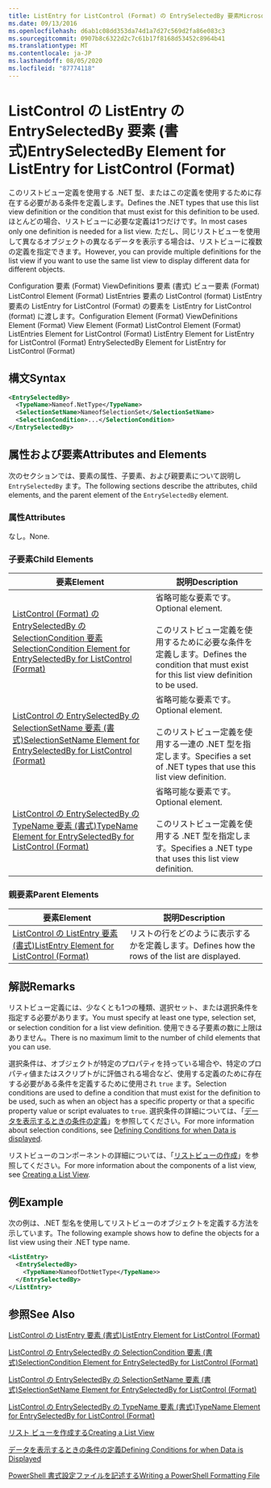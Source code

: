 ```yaml
---
title: ListEntry for ListControl (Format) の EntrySelectedBy 要素Microsoft Docs
ms.date: 09/13/2016
ms.openlocfilehash: d6ab1c08dd353da74d1a7d27c569d2fa86e083c3
ms.sourcegitcommit: 0907b8c6322d2c7c61b17f8168d53452c8964b41
ms.translationtype: MT
ms.contentlocale: ja-JP
ms.lasthandoff: 08/05/2020
ms.locfileid: "87774118"
---
```

# <a name="entryselectedby-element-for-listentry-for-listcontrol-format"></a><span data-ttu-id="64d60-102">ListControl の ListEntry の EntrySelectedBy 要素 (書式)</span><span class="sxs-lookup"><span data-stu-id="64d60-102">EntrySelectedBy Element for ListEntry for ListControl (Format)</span></span>

<span data-ttu-id="64d60-103">このリストビュー定義を使用する .NET 型、またはこの定義を使用するために存在する必要がある条件を定義します。</span><span class="sxs-lookup"><span data-stu-id="64d60-103">Defines the .NET types that use this list view definition or the condition that must exist for this definition to be used.</span></span> <span data-ttu-id="64d60-104">ほとんどの場合、リストビューに必要な定義は1つだけです。</span><span class="sxs-lookup"><span data-stu-id="64d60-104">In most cases only one definition is needed for a list view.</span></span> <span data-ttu-id="64d60-105">ただし、同じリストビューを使用して異なるオブジェクトの異なるデータを表示する場合は、リストビューに複数の定義を指定できます。</span><span class="sxs-lookup"><span data-stu-id="64d60-105">However, you can provide multiple definitions for the list view if you want to use the same list view to display different data for different objects.</span></span>

<span data-ttu-id="64d60-106">Configuration 要素 (Format) ViewDefinitions 要素 (書式) ビュー要素 (Format) ListControl Element (Format) ListEntries 要素の ListControl (format) ListEntry 要素の ListEntry for ListControl (Format) の要素を ListEntry for ListControl (format) に渡します。</span><span class="sxs-lookup"><span data-stu-id="64d60-106">Configuration Element (Format) ViewDefinitions Element (Format) View Element (Format) ListControl Element (Format) ListEntries Element for ListControl (Format) ListEntry Element for ListEntry for ListControl (Format) EntrySelectedBy Element for ListEntry for ListControl (Format)</span></span>

## <a name="syntax"></a><span data-ttu-id="64d60-107">構文</span><span class="sxs-lookup"><span data-stu-id="64d60-107">Syntax</span></span>

```xml
<EntrySelectedBy>
  <TypeName>Nameof.NetType</TypeName>
  <SelectionSetName>NameofSelectionSet</SelectionSetName>
  <SelectionCondition>...</SelectionCondition>
</EntrySelectedBy>
```

## <a name="attributes-and-elements"></a><span data-ttu-id="64d60-108">属性および要素</span><span class="sxs-lookup"><span data-stu-id="64d60-108">Attributes and Elements</span></span>

<span data-ttu-id="64d60-109">次のセクションでは、要素の属性、子要素、および親要素について説明し `EntrySelectedBy` ます。</span><span class="sxs-lookup"><span data-stu-id="64d60-109">The following sections describe the attributes, child elements, and the parent element of the `EntrySelectedBy` element.</span></span>

### <a name="attributes"></a><span data-ttu-id="64d60-110">属性</span><span class="sxs-lookup"><span data-stu-id="64d60-110">Attributes</span></span>

<span data-ttu-id="64d60-111">なし。</span><span class="sxs-lookup"><span data-stu-id="64d60-111">None.</span></span>

### <a name="child-elements"></a><span data-ttu-id="64d60-112">子要素</span><span class="sxs-lookup"><span data-stu-id="64d60-112">Child Elements</span></span>

|<span data-ttu-id="64d60-113">要素</span><span class="sxs-lookup"><span data-stu-id="64d60-113">Element</span></span>|<span data-ttu-id="64d60-114">説明</span><span class="sxs-lookup"><span data-stu-id="64d60-114">Description</span></span>|
|-------------|-----------------|
|[<span data-ttu-id="64d60-115">ListControl (Format) の EntrySelectedBy の SelectionCondition 要素</span><span class="sxs-lookup"><span data-stu-id="64d60-115">SelectionCondition Element for EntrySelectedBy for ListControl  (Format)</span></span>](./selectioncondition-element-for-entryselectedby-for-listcontrol-format.md)|<span data-ttu-id="64d60-116">省略可能な要素です。</span><span class="sxs-lookup"><span data-stu-id="64d60-116">Optional element.</span></span><br /><br /> <span data-ttu-id="64d60-117">このリストビュー定義を使用するために必要な条件を定義します。</span><span class="sxs-lookup"><span data-stu-id="64d60-117">Defines the condition that must exist for this list view definition to be used.</span></span>|
|[<span data-ttu-id="64d60-118">ListControl の EntrySelectedBy の SelectionSetName 要素 (書式)</span><span class="sxs-lookup"><span data-stu-id="64d60-118">SelectionSetName Element for EntrySelectedBy for ListControl (Format)</span></span>](./selectionsetname-element-for-entryselectedby-for-listcontrol-format.md)|<span data-ttu-id="64d60-119">省略可能な要素です。</span><span class="sxs-lookup"><span data-stu-id="64d60-119">Optional element.</span></span><br /><br /> <span data-ttu-id="64d60-120">このリストビュー定義を使用する一連の .NET 型を指定します。</span><span class="sxs-lookup"><span data-stu-id="64d60-120">Specifies a set of .NET types that use this list view definition.</span></span>|
|[<span data-ttu-id="64d60-121">ListControl の EntrySelectedBy の TypeName 要素 (書式)</span><span class="sxs-lookup"><span data-stu-id="64d60-121">TypeName Element for EntrySelectedBy for ListControl (Format)</span></span>](./typename-element-for-entryselectedby-for-listcontrol-format.md)|<span data-ttu-id="64d60-122">省略可能な要素です。</span><span class="sxs-lookup"><span data-stu-id="64d60-122">Optional element.</span></span><br /><br /> <span data-ttu-id="64d60-123">このリストビュー定義を使用する .NET 型を指定します。</span><span class="sxs-lookup"><span data-stu-id="64d60-123">Specifies a .NET type that uses this list view definition.</span></span>|

### <a name="parent-elements"></a><span data-ttu-id="64d60-124">親要素</span><span class="sxs-lookup"><span data-stu-id="64d60-124">Parent Elements</span></span>

|<span data-ttu-id="64d60-125">要素</span><span class="sxs-lookup"><span data-stu-id="64d60-125">Element</span></span>|<span data-ttu-id="64d60-126">説明</span><span class="sxs-lookup"><span data-stu-id="64d60-126">Description</span></span>|
|-------------|-----------------|
|[<span data-ttu-id="64d60-127">ListControl の ListEntry 要素 (書式)</span><span class="sxs-lookup"><span data-stu-id="64d60-127">ListEntry Element for ListControl (Format)</span></span>](./listentry-element-for-listcontrol-format.md)|<span data-ttu-id="64d60-128">リストの行をどのように表示するかを定義します。</span><span class="sxs-lookup"><span data-stu-id="64d60-128">Defines how the rows of the list are displayed.</span></span>|

## <a name="remarks"></a><span data-ttu-id="64d60-129">解説</span><span class="sxs-lookup"><span data-stu-id="64d60-129">Remarks</span></span>

<span data-ttu-id="64d60-130">リストビュー定義には、少なくとも1つの種類、選択セット、または選択条件を指定する必要があります。</span><span class="sxs-lookup"><span data-stu-id="64d60-130">You must specify at least one type, selection set, or selection condition for a list view definition.</span></span> <span data-ttu-id="64d60-131">使用できる子要素の数に上限はありません。</span><span class="sxs-lookup"><span data-stu-id="64d60-131">There is no maximum limit to the number of child elements that you can use.</span></span>

<span data-ttu-id="64d60-132">選択条件は、オブジェクトが特定のプロパティを持っている場合や、特定のプロパティ値またはスクリプトがに評価される場合など、使用する定義のために存在する必要がある条件を定義するために使用され `true` ます。</span><span class="sxs-lookup"><span data-stu-id="64d60-132">Selection conditions are used to define a condition that must exist for the definition to be used, such as when an object has a specific property or that a specific property value or script evaluates to `true`.</span></span> <span data-ttu-id="64d60-133">選択条件の詳細については、「[データを表示するときの条件の定義](./defining-conditions-for-displaying-data.md)」を参照してください。</span><span class="sxs-lookup"><span data-stu-id="64d60-133">For more information about selection conditions, see [Defining Conditions for when Data is displayed](./defining-conditions-for-displaying-data.md).</span></span>

<span data-ttu-id="64d60-134">リストビューのコンポーネントの詳細については、「[リストビューの作成](./creating-a-list-view.md)」を参照してください。</span><span class="sxs-lookup"><span data-stu-id="64d60-134">For more information about the components of a list view, see [Creating a List View](./creating-a-list-view.md).</span></span>

## <a name="example"></a><span data-ttu-id="64d60-135">例</span><span class="sxs-lookup"><span data-stu-id="64d60-135">Example</span></span>

<span data-ttu-id="64d60-136">次の例は、.NET 型名を使用してリストビューのオブジェクトを定義する方法を示しています。</span><span class="sxs-lookup"><span data-stu-id="64d60-136">The following example shows how to define the objects for a list view using their .NET type name.</span></span>

```xml
<ListEntry>
  <EntrySelectedBy>
    <TypeName>NameofDotNetType</TypeName>>
  </EntrySelectedBy>
</ListEntry>
```

## <a name="see-also"></a><span data-ttu-id="64d60-137">参照</span><span class="sxs-lookup"><span data-stu-id="64d60-137">See Also</span></span>

[<span data-ttu-id="64d60-138">ListControl の ListEntry 要素 (書式)</span><span class="sxs-lookup"><span data-stu-id="64d60-138">ListEntry Element for ListControl (Format)</span></span>](./listentry-element-for-listcontrol-format.md)

[<span data-ttu-id="64d60-139">ListControl の EntrySelectedBy の SelectionCondition 要素 (書式)</span><span class="sxs-lookup"><span data-stu-id="64d60-139">SelectionCondition Element for EntrySelectedBy for ListControl (Format)</span></span>](./selectioncondition-element-for-entryselectedby-for-listcontrol-format.md)

[<span data-ttu-id="64d60-140">ListControl の EntrySelectedBy の SelectionSetName 要素 (書式)</span><span class="sxs-lookup"><span data-stu-id="64d60-140">SelectionSetName Element for EntrySelectedBy for ListControl (Format)</span></span>](./selectionsetname-element-for-entryselectedby-for-listcontrol-format.md)

[<span data-ttu-id="64d60-141">ListControl の EntrySelectedBy の TypeName 要素 (書式)</span><span class="sxs-lookup"><span data-stu-id="64d60-141">TypeName Element for EntrySelectedBy for ListControl (Format)</span></span>](./typename-element-for-entryselectedby-for-listcontrol-format.md)

[<span data-ttu-id="64d60-142">リスト ビューを作成する</span><span class="sxs-lookup"><span data-stu-id="64d60-142">Creating a List View</span></span>](./creating-a-list-view.md)

[<span data-ttu-id="64d60-143">データを表示するときの条件の定義</span><span class="sxs-lookup"><span data-stu-id="64d60-143">Defining Conditions for when Data is Displayed</span></span>](./defining-conditions-for-displaying-data.md)

[<span data-ttu-id="64d60-144">PowerShell 書式設定ファイルを記述する</span><span class="sxs-lookup"><span data-stu-id="64d60-144">Writing a PowerShell Formatting File</span></span>](./writing-a-powershell-formatting-file.md)
